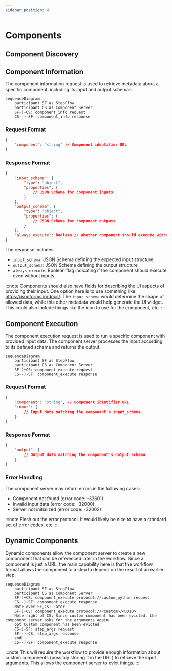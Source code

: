 ```yaml
---
sidebar_position: 4
---
```


# Components

## Component Discovery

## Component Information

The component information request is used to retrieve metadata about a specific component, including its input and output schemas.

```mermaid
sequenceDiagram
    participant SF as StepFlow
    participant CS as Component Server
    SF-)+CS: component_info request
    CS--)-SF: component_info response
```

### Request Format

```json
{
    "component": "string" // Component identifier URL
}
```

### Response Format

```json
{
    "input_schema": {
        "type": "object",
        "properties": {
            // JSON Schema for component inputs
        }
    },
    "output_schema": {
        "type": "object",
        "properties": {
            // JSON Schema for component outputs
        }
    },
    "always_execute": boolean // Whether component should execute without inputs
}
```

The response includes:
- `input_schema`: JSON Schema defining the expected input structure
- `output_schema`: JSON Schema defining the output structure
- `always_execute`: Boolean flag indicating if the component should execute even without inputs

:::note
Components should also have fields for describing the UI aspects of providing their input.
One option here is to use something like https://jsonforms.io/docs/.
The `input_schema` would determine the shape of allowed data, while this other metadata would help generate the UI widget.
This could also include things like the icon to use for the component, etc.
:::

## Component Execution

The component execution request is used to run a specific component with provided input data. The component server processes the input according to its defined schema and returns the output.

```mermaid
sequenceDiagram
    participant SF as StepFlow
    participant CS as Component Server
    SF-)+CS: component_execute request
    CS--)-SF: component_execute response
```

### Request Format

```json
{
    "component": "string", // Component identifier URL
    "input": {
        // Input data matching the component's input_schema
    }
}
```

### Response Format

```json
{
    "output": {
        // Output data matching the component's output_schema
    }
}
```

### Error Handling

The component server may return errors in the following cases:
- Component not found (error code: -32601)
- Invalid input data (error code: -32000)
- Server not initialized (error code: -32002)

:::note
Flesh out the error protocol.
It would likely be nice to have a standard set of error codes, etc.
:::

## Dynamic Components

Dynamic components allow the component server to create a new compnonent that can be referenced later in the workflow.
Since a component is just a URL, the main capability here is that the workflow format allows the component to a step to depend on the result of an earlier step.

```mermaid
sequenceDiagram
    participant SF as StepFlow
    participant CS as Component Server
    SF-)+CS: component_execute protocol://custom_python request
    CS--)-SF: component_execute response
    Note over SF,CS: Later
    SF-)+CS: component_execute protocol://<custom>/<UUID>
    Note right of CS: Since custom component has been evicted, the component server asks for the arguments again.
    opt Custom component has been evicted
    CS-)+SF: step_args request
    SF--)-CS: step_args response
    end
    CS--)-SF: component_execute response
```

:::note
This will require the workflow to provide enough information about custom components (possibly storing it in the URL) to retrieve the input arguments.
This allows the component server to evict things.
:::